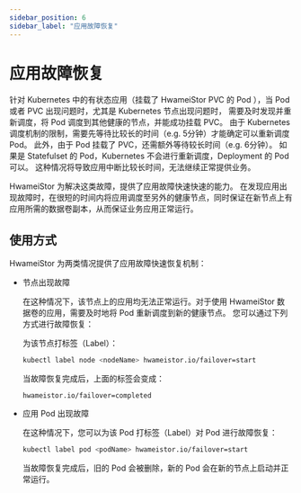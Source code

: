 ```yaml
---
sidebar_position: 6
sidebar_label: "应用故障恢复"
---
```


# 应用故障恢复

针对 Kubernetes 中的有状态应用（挂载了 HwameiStor PVC 的 Pod ），当 Pod 或者 PVC 出现问题时，尤其是 Kubernetes 节点出现问题时，
需要及时发现并重新调度，将 Pod 调度到其他健康的节点，并能成功挂载 PVC。
由于 Kubernetes 调度机制的限制，需要先等待比较长的时间（e.g. 5分钟）才能确定可以重新调度 Pod。
此外，由于 Pod 挂载了 PVC，还需额外等待较长时间（e.g. 6分钟）。
如果是 Statefulset 的 Pod，Kubernetes 不会进行重新调度，Deployment 的 Pod 可以。
这种情况将导致应用中断比较长时间，无法继续正常提供业务。

HwameiStor 为解决这类故障，提供了应用故障快速快速的能力。
在发现应用出现故障时，在很短的时间内将应用调度至另外的健康节点，同时保证在新节点上有应用所需的数据卷副本，从而保证业务应用正常运行。

## 使用方式

HwameiStor 为两类情况提供了应用故障快速恢复机制：

* 节点出现故障
  
  在这种情况下，该节点上的应用均无法正常运行。对于使用 HwameiStor 数据卷的应用，需要及时地将 Pod 重新调度到新的健康节点。
  您可以通过下列方式进行故障恢复：

  为该节点打标签（Label）：

  ```bash
  kubectl label node <nodeName> hwameistor.io/failover=start
  ```

  当故障恢复完成后，上面的标签会变成：

  ```console
  hwameistor.io/failover=completed
  ```
  
* 应用 Pod 出现故障

  在这种情况下，您可以为该 Pod 打标签（Label）对 Pod 进行故障恢复：

  ```bash
  kubectl label pod <podName> hwameistor.io/failover=start
  ```

  当故障恢复完成后，旧的 Pod 会被删除，新的 Pod 会在新的节点上启动并正常运行。

